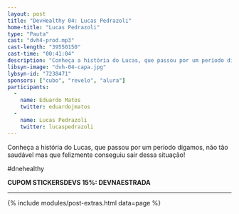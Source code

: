 ```yaml
---
layout: post
title: "DevHealthy 04: Lucas Pedrazoli"
home-title: "Lucas Pedrazoli"
type: "Pauta"
cast: "dvh4-prod.mp3"
cast-length: "39550150"
cast-time: "00:41:04"
description: "Conheça a história do Lucas, que passou por um período digamos, não tão saudável mas que felizmente conseguiu sair dessa situação!"
libsyn-image: "dvh-04-capa.jpg"
lybsyn-id: "7238471"
sponsors: ["cubo", "revelo", "alura"]
participants:
  -
    name: Eduardo Matos
    twitter: eduardojmatos
  -
    name: Lucas Pedrazoli
    twitter: lucaspedrazoli
---
```


Conheça a história do Lucas, que passou por um período digamos, não tão saudável mas que felizmente conseguiu sair dessa situação!

#dnehealthy

<strong>CUPOM STICKERSDEVS 15%: DEVNAESTRADA</strong>

---

{% include modules/post-extras.html data=page %}
